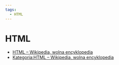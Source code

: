 ```yaml
---
tags:
  - HTML
---
```


# HTML

- [HTML – Wikipedia, wolna encyklopedia](https://pl.wikipedia.org/wiki/HTML)
- [Kategoria:HTML – Wikipedia, wolna encyklopedia](https://pl.wikipedia.org/wiki/Kategoria:HTML)
